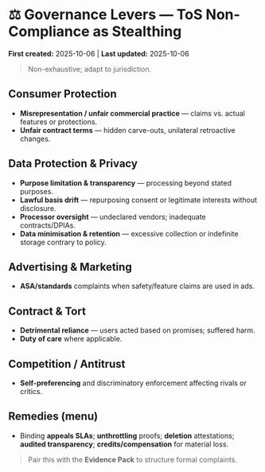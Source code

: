 # ⚖️ Governance Levers — ToS Non-Compliance as Stealthing
**First created:** 2025-10-06 | **Last updated:** 2025-10-06

> Non-exhaustive; adapt to jurisdiction.

## Consumer Protection
- **Misrepresentation / unfair commercial practice** — claims vs. actual features or protections.
- **Unfair contract terms** — hidden carve-outs, unilateral retroactive changes.

## Data Protection & Privacy
- **Purpose limitation & transparency** — processing beyond stated purposes.  
- **Lawful basis drift** — repurposing consent or legitimate interests without disclosure.  
- **Processor oversight** — undeclared vendors; inadequate contracts/DPIAs.  
- **Data minimisation & retention** — excessive collection or indefinite storage contrary to policy.

## Advertising & Marketing
- **ASA/standards** complaints when safety/feature claims are used in ads.

## Contract & Tort
- **Detrimental reliance** — users acted based on promises; suffered harm.  
- **Duty of care** where applicable.

## Competition / Antitrust
- **Self-preferencing** and discriminatory enforcement affecting rivals or critics.

## Remedies (menu)
- Binding **appeals SLAs**; **unthrottling** proofs; **deletion** attestations; **audited transparency**; **credits/compensation** for material loss.

> Pair this with the **Evidence Pack** to structure formal complaints.

